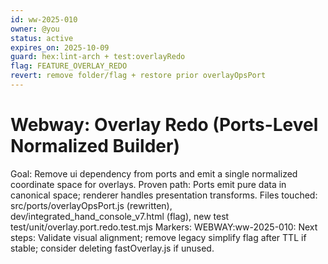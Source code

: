 ```yaml
---
id: ww-2025-010
owner: @you
status: active
expires_on: 2025-10-09
guard: hex:lint-arch + test:overlayRedo
flag: FEATURE_OVERLAY_REDO
revert: remove folder/flag + restore prior overlayOpsPort
---
```

# Webway: Overlay Redo (Ports-Level Normalized Builder)

Goal: Remove ui dependency from ports and emit a single normalized coordinate space for overlays.
Proven path: Ports emit pure data in canonical space; renderer handles presentation transforms.
Files touched: src/ports/overlayOpsPort.js (rewritten), dev/integrated_hand_console_v7.html (flag), new test test/unit/overlay.port.redo.test.mjs
Markers: WEBWAY:ww-2025-010:
Next steps: Validate visual alignment; remove legacy simplify flag after TTL if stable; consider deleting fastOverlay.js if unused.
